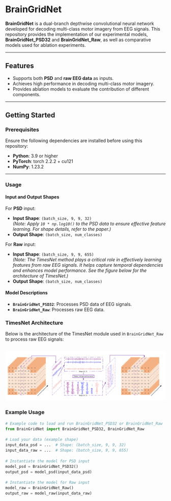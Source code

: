 # BrainGridNet

**BrainGridNet** is a dual-branch depthwise convolutional neural network developed for decoding multi-class motor imagery from EEG signals. This repository provides the implementation of our experimental models, **BrainGridNet_PSD32** and **BrainGridNet_Raw**, as well as comparative models used for ablation experiments.

---

## Features
- Supports both **PSD** and **raw EEG data** as inputs.
- Achieves high performance in decoding multi-class motor imagery.
- Provides ablation models to evaluate the contribution of different components.

---

## Getting Started

### Prerequisites
Ensure the following dependencies are installed before using this repository:
- **Python**: 3.9 or higher  
- **PyTorch**: torch 2.2.2 + cu121  
- **NumPy**: 1.23.2  

---

### Usage

#### Input and Output Shapes
For **PSD** input:
- **Input Shape**: `(batch_size, 9, 9, 32)`  
  _(Note: Apply `10 * np.log10()` to the PSD data to ensure effective feature learning. For shape details, refer to the paper.)_
- **Output Shape**: `(batch_size, num_classes)`

For **Raw** input:
- **Input Shape**: `(batch_size, 9, 9, 655)`  
  _(Note: The TimesNet method plays a critical role in effectively learning features from raw EEG signals. It helps capture temporal dependencies and enhances model performance. See the figure below for the architecture of TimesNet.)_
- **Output Shape**: `(batch_size, num_classes)`

#### Model Descriptions
- **`BrainGridNet_PSD32`**: Processes PSD data of EEG signals.
- **`BrainGridNet_Raw`**: Processes raw EEG data.

### TimesNet Architecture
Below is the architecture of the TimesNet module used in `BrainGridNet_Raw` to process raw EEG signals:

![TimesNet Architecture](https://github.com/XingfuWang/BrainGridNet/blob/main/Timesnet_method.png)
---

### Example Usage
```python
# Example code to load and run BrainGridNet_PSD32 or BrainGridNet_Raw
from BrainGridNet import BrainGridNet_PSD32, BrainGridNet_Raw

# Load your data (example shape)
input_data_psd = ...  # Shape: (batch_size, 9, 9, 32)
input_data_raw = ...  # Shape: (batch_size, 9, 9, 655)

# Instantiate the model for PSD input
model_psd = BrainGridNet_PSD32()
output_psd = model_psd(input_data_psd)

# Instantiate the model for Raw input
model_raw = BrainGridNet_Raw()
output_raw = model_raw(input_data_raw)
